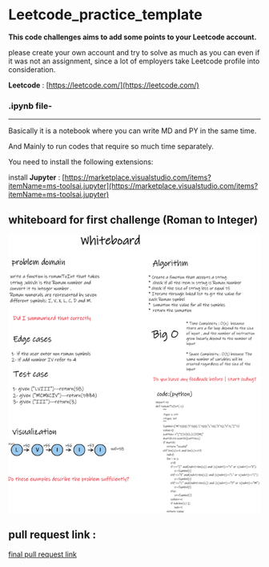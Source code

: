 # Leetcode_practice_template

****This code challenges aims to add some points to your Leetcode account.****

please create your own account and try to solve as much as you can even if it was not an assignment, since a lot of employers take Leetcode profile into consideration.

**Leetcode** : [https://leetcode.com/](https://leetcode.com/)

### **.ipynb file**-
---

Basically it is a notebook where you can write MD and PY in the same time.

And Mainly to run codes that require so much time separately.

You need to install the following extensions:

install **Jupyter** :   [https://marketplace.visualstudio.com/items?itemName=ms-toolsai.jupyter](https://marketplace.visualstudio.com/items?itemName=ms-toolsai.jupyter)



## whiteboard for first challenge (Roman to Integer)

![Roman to Integer](./lab03%20whiteboard.png)

## pull request link :
[final pull request link](https://github.com/WalaaAtiah/Leetcode_Practice/pull/1)  
